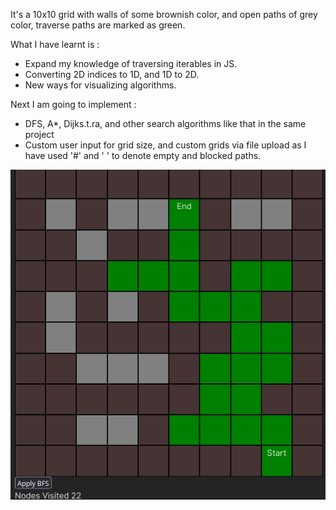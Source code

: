 It's a 10x10 grid with walls of some brownish color, and open paths of grey color, traverse paths are marked as green.

What I have learnt is :
- Expand my knowledge of traversing iterables in JS.
- Converting 2D indices to 1D, and 1D to 2D.
- New ways for visualizing algorithms.

Next I am going to implement : 
- DFS, A*, Dijks.t.ra, and other search algorithms like that in the same project
- Custom user input for grid size, and custom grids via file upload as I have used '#' and ' ' to denote empty and blocked paths.

![alt text](image.png)